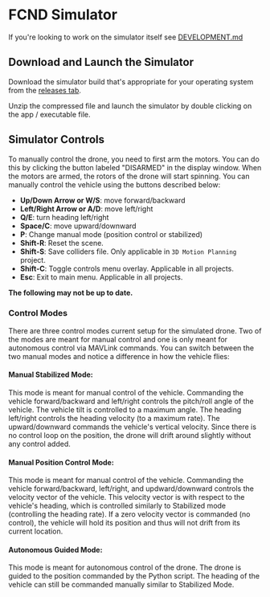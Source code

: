 # FCND Simulator

If you're looking to work on the simulator itself see [DEVELOPMENT.md](./DEVELOPMENT.md)

## Download and Launch the Simulator
Download the simulator build that's appropriate for your operating system from the [releases tab](https://github.com/udacity/FCND-Simulator-Releases/releases).

Unzip the compressed file and launch the simulator by double clicking on the app / executable file.

## Simulator Controls

To manually control the drone, you need to first arm the motors.  You can do this by clicking the button labeled "DISARMED" in the display window. When the motors are armed, the rotors of the drone will start spinning. You can manually control the vehicle using the buttons described below:

* **Up/Down Arrow or W/S**: move forward/backward
* **Left/Right Arrow or A/D**: move left/right
* **Q/E**: turn heading left/right
* **Space/C**: move upward/downward
* **P**: Change manual mode (position control or stabilized)
* **Shift-R**: Reset the scene.
* **Shift-S**: Save colliders file. Only applicable in `3D Motion Planning` project.
* **Shift-C**: Toggle controls menu overlay. Applicable in all projects.
* **Esc**: Exit to main menu. Applicable in all projects.

**The following may not be up to date.**

### Control Modes
There are three control modes current setup for the simulated drone. Two of the modes are meant for manual control and one is only meant for autonomous control via MAVLink commands. You can switch between the two manual modes and notice a difference in how the vehicle flies:

#### Manual Stabilized Mode:
This mode is meant for manual control of the vehicle. Commanding the vehicle forward/backward and left/right controls the pitch/roll angle of the vehicle. The vehicle tilt is controlled to a maximum angle. The heading left/right controls the heading velocity (to a maximum rate). The upward/downward commands the vehicle's vertical velocity. Since there is no control loop on the position, the drone will drift around slightly without any control added.

#### Manual Position Control Mode:
This mode is meant for manual control of the vehicle. Commanding the vehicle forward/backward, left/right, and updward/downward controls the velocity vector of the vehicle. This velocity vector is with respect to the vehicle's heading, which is controlled similarly to Stabilized mode (controlling the heading rate). If a zero velocity vector is commanded (no control), the vehicle will hold its position and thus will not drift from its current location.

#### Autonomous Guided Mode:
This mode is meant for autonomous control of the drone. The drone is guided to the position commanded by the Python script. The heading of the vehicle can still be commanded manually similar to Stabilized Mode.
